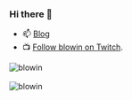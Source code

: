 ### Hi there 👋

- 📫 [Blog](https://blowin.github.io/blog/)
- 📺 [Follow blowin on Twitch](https://www.twitch.tv/dsisdead).

<!--
**blowin/blowin** is a ✨ _special_ ✨ repository because its `README.md` (this file) appears on your GitHub profile.

Here are some ideas to get you started:

- 🔭 I’m currently working on ...
- 🌱 I’m currently learning ...
- 👯 I’m looking to collaborate on ...
- 🤔 I’m looking for help with ...
- 💬 Ask me about ...
- 📫 How to reach me: ...
- 😄 Pronouns: ...
- ⚡ Fun fact: ...
-->

<div>
  <img align="center" src="https://github-readme-stats.vercel.app/api?username=blowin&show_icons=true&theme=dark" alt="blowin" />
<div/>
<br />
  
<div>
  <img align="center" src="https://github-readme-stats.vercel.app/api/top-langs/?username=blowin&layout=compact&hide=html&theme=dark" alt="blowin" />
<div/>
<br />
